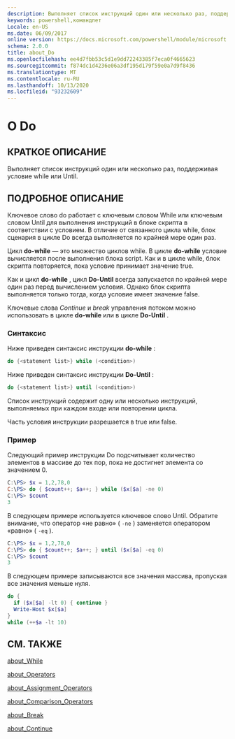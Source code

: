 ```yaml
---
description: Выполняет список инструкций один или несколько раз, поддерживая условие while или Until.
keywords: powershell,командлет
Locale: en-US
ms.date: 06/09/2017
online version: https://docs.microsoft.com/powershell/module/microsoft.powershell.core/about/about_do?view=powershell-7&WT.mc_id=ps-gethelp
schema: 2.0.0
title: about_Do
ms.openlocfilehash: ee4d7fbb53c5d1e9dd72243385f7eca0f4665623
ms.sourcegitcommit: f874dc1d4236e06a3df195d179f59e0a7d9f8436
ms.translationtype: MT
ms.contentlocale: ru-RU
ms.lasthandoff: 10/13/2020
ms.locfileid: "93232609"
---
```

# <a name="about-do"></a>О Do

## <a name="short-description"></a>КРАТКОЕ ОПИСАНИЕ
Выполняет список инструкций один или несколько раз, поддерживая условие while или Until.

## <a name="long-description"></a>ПОДРОБНОЕ ОПИСАНИЕ

Ключевое слово do работает с ключевым словом While или ключевым словом Until для выполнения инструкций в блоке скрипта в соответствии с условием. В отличие от связанного цикла while, блок сценария в цикле Do всегда выполняется по крайней мере один раз.

Цикл **do-while** — это множество циклов while. В цикле **do-while** условие вычисляется после выполнения блока script. Как и в цикле while, блок скрипта повторяется, пока условие принимает значение true.

Как и цикл **do-while** , цикл **Do-Until** всегда запускается по крайней мере один раз перед вычислением условия. Однако блок скрипта выполняется только тогда, когда условие имеет значение false.

Ключевые слова *Continue* и *break* управления потоком можно использовать в цикле **do-while** или в цикле **Do-Until** .

### <a name="syntax"></a>Синтаксис

Ниже приведен синтаксис инструкции **do-while** :

```powershell
do {<statement list>} while (<condition>)
```

Ниже приведен синтаксис инструкции **Do-Until** :

```powershell
do {<statement list>} until (<condition>)
```

Список инструкций содержит одну или несколько инструкций, выполняемых при каждом входе или повторении цикла.

Часть условия инструкции разрешается в true или false.

### <a name="example"></a>Пример

Следующий пример инструкции Do подсчитывает количество элементов в массиве до тех пор, пока не достигнет элемента со значением 0.

```powershell
C:\PS> $x = 1,2,78,0
C:\PS> do { $count++; $a++; } while ($x[$a] -ne 0)
C:\PS> $count
3
```

В следующем примере используется ключевое слово Until. Обратите внимание, что оператор «не равно» ( `-ne` ) заменяется оператором «равно» ( `-eq` ).

```powershell
C:\PS> $x = 1,2,78,0
C:\PS> do { $count++; $a++; } until ($x[$a] -eq 0)
C:\PS> $count
3
```

В следующем примере записываются все значения массива, пропуская все значения меньше нуля.

```powershell
do {
  if ($x[$a] -lt 0) { continue }
  Write-Host $x[$a]
}
while (++$a -lt 10)
```

## <a name="see-also"></a>СМ. ТАКЖЕ

[about_While](about_While.md)

[about_Operators](about_Operators.md)

[about_Assignment_Operators](about_Assignment_Operators.md)

[about_Comparison_Operators](about_Comparison_Operators.md)

[about_Break](about_Break.md)

[about_Continue](about_Continue.md)
